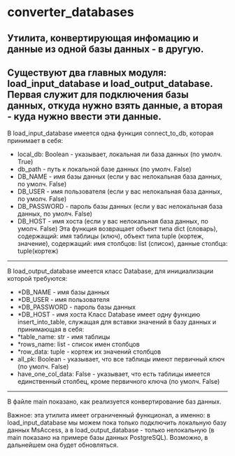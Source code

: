# converter_databases
Утилита, конвертирующая инфомацию и данные из одной базы данных - в другую.
---------------------------------------------------------------------------
Существуют два главных модуля: load_input_database и load_output_database. Первая служит для подключения базы данных, откуда нужно взять данные, а вторая - 
куда нужно ввести эти данные.
---------------------------------------------------------------------------
В load_input_database имеется одна функция connect_to_db, которая принимает в себя: 
- local_db: Boolean - указывает, локальная ли база данных (по умолч. True)
- db_path - путь к локальной базе данных (по умолч. False)
- DB_NAME - имя базы данных (если у вас нелокальная база данных, по умолч. False) 
- DB_USER - имя пользователя (если у вас нелокальная база данных, по умолч. False)
- DB_PASSWORD - пароль базы данных (если у вас нелокальная база данных, по умолч. False)
- DB_HOST - имя хоста (если у вас нелокальная база данных, по умолч. False)
Эта функция возвращает объект типа dict (словарь), содержащий: имя таблицы (ключ), объект типа tuple (кортеж, значение), содержащий: имя столбцов: list (список), данные столбца: tuple(кортеж)
---------------------------------------------------------------------------
В load_output_database имеется класс Database, для инициализации которой требуются:
- *DB_NAME - имя базы данных 
- *DB_USER - имя пользователя 
- *DB_PASSWORD - пароль базы данных
- *DB_HOST - имя хоста
Класс Database имеет одну функцию insert_into_table, служащая для вставки значений в базу данных и принимающая в себя:
- *table_name: str - имя таблицы
- *rows_name: list - список имен столбцов
- *row_data: tuple - кортеж их значений столбцов
- all_pk: Boolean - указывает, что все таблицы имеют первичный ключ (по умолч. False)
- have_one_col_data: False - указывает, что есть таблицы имеется единственный столбец, кроме первичного ключа (по умолч. False)
---------------------------------------------------------------------------
В файле main показано, как реализуется конвертирование баз данных.

Важное: эта утилита имеет ограниченный функционал, а именно: в load_input_database мы можем пока только подключить локальную базу данных MsAccess, а в load_output_database - только нелокальную
(в main показано на примере базы данных PostgreSQL). Возможно, в дальнейшем она будет обновляться.
